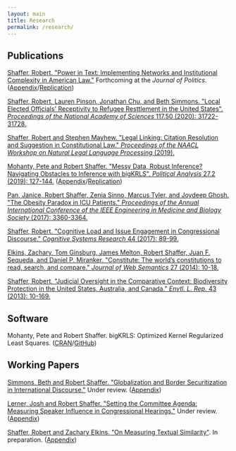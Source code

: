 ```yaml
---
layout: main
title: Research
permalink: /research/
---
```


<h2>Publications</h2>
<a href="/_includes/power_text_complexity.pdf" target="_blank">Shaffer, Robert. "Power in Text: Implementing Networks and Institutional Complexity in American Law."</a> Forthcoming at the <em>Journal of Politics</em>. (<a href="/_includes/power_text_complexity_appendix.pdf" target="_blank">Appendix</a>/<a href="https://dataverse.harvard.edu/dataset.xhtml?persistentId=doi%3A10.7910%2FDVN%2FPYAZZE" target="_blank">Replication</a>)

<a href="https://www.pnas.org/content/117/50/31722" target="_blank">Shaffer, Robert, Lauren Pinson, Jonathan Chu, and Beth Simmons. "Local Elected Officials' Receptivity to Refugee Resttlement in the United States". <em>Proceedings of the National Academy of Sciences</em> 117.50 (2020): 31722-31728.</a>

<a href="/_includes/Legal_Linking.pdf" target="_blank">Shaffer, Robert and Stephen Mayhew. "Legal Linking: Citation Resolution and Suggestion in Constitutional Law." <em>Proceedings of the NAACL Workshop on Natural Legal Language Processing</em> (2019). </a>

<a href="/_includes/mohanty_shaffer_bigkrls_paper.pdf" target="_blank">Mohanty, Pete and Robert Shaffer. "Messy Data, Robust Inference? Navigating Obstacles to Inference with bigKRLS". <em>Political Analysis</em> 27.2 (2019): 127-144.</a> (<a href="/_includes/mohanty_shaffer_appendix.pdf" target="_blank">Appendix</a>/<a href="https://doi.org/10.7910/DVN/A785G7" target="_blank">Replication</a>)

<a href="/_includes/obesity-paradox.pdf" target="_blank"> Pan, Janice, Robert Shaffer, Zenia Sinno, Marcus Tyler, and Joydeep Ghosh. "The Obesity Paradox in ICU Patients." <em>Proceedings of the Annual International Conference of the IEEE Engineering in Medicine and Biology Society</em> (2017): 3360-3364. </a>

<a href="/_includes/cognitive-load-issue.pdf" target="_blank"> Shaffer, Robert. "Cognitive Load and Issue Engagement in Congressional Discourse." <em>Cognitive Systems Research</em> 44 (2017): 89-99. </a>

<a href="/_includes/constitute_semantics.pdf" target="_blank">Elkins, Zachary, Tom Ginsburg, James Melton, Robert Shaffer, Juan F. Sequeda, and Daniel P. Miranker. "Constitute: The world’s constitutions to read, search, and compare." <em>Journal of Web Semantics</em> 27 (2014): 10-18.</a>

<a href="/_includes/biodiversity_oversight.pdf" target="_blank">Shaffer, Robert. "Judicial Oversight in the Comparative Context: Biodiversity Protection in the United States, Australia, and Canada." <em>Envtl. L. Rep.</em> 43 (2013): 10-169.</a>

<h2>Software</h2>
Mohanty, Pete and Robert Shaffer. bigKRLS: Optimized Kernel Regularized Least Squares. (<a href="https://cran.r-project.org/web/packages/bigKRLS/index.html" target="_blank">CRAN</a>/<a href="https://github.com/rdrr1990/bigKRLS" target="_blank">GitHub</a>)


<h2>Working Papers</h2> 

<a href="/_includes/borders.pdf" target="_blank">Simmons, Beth and Robert Shaffer. "Globalization and Border Securitization in International Discourse."</a> Under review. (<a href="/_includes/borders_appendix.pdf" target="_blank">Appendix</a>)

<a href="/_includes/Speaker_Influence.pdf" target="_blank">Lerner, Josh and Robert Shaffer. "Setting the Committee Agenda: Measuring Speaker Influence in Congressional Hearings."</a> Under review. (<a href="/_includes/Speaker_Influence_SI.pdf" target="_blank">Appendix</a>)

<a href="/_includes/On_Measuring_Textual_Similarity.pdf" target="_blank">Shaffer, Robert and Zachary Elkins. "On Measuring Textual Similarity"</a>. In preparation. (<a href="_includes/Similarity_Appendix.pdf" target="_blank">Appendix</a>)



